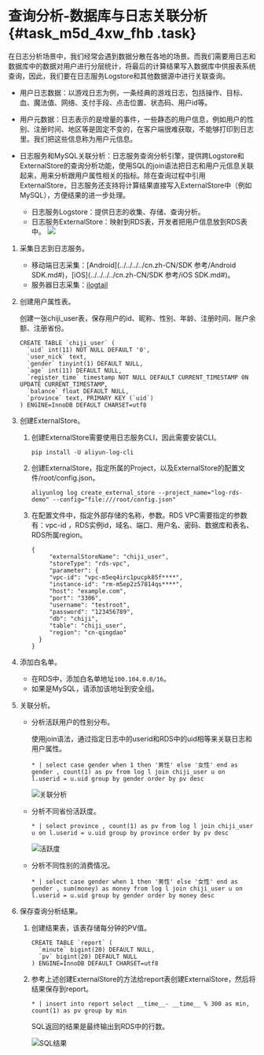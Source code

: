 # 查询分析-数据库与日志关联分析 {#task_m5d_4xw_fhb .task}

在日志分析场景中，我们经常会遇到数据分散在各地的场景。而我们需要用日志和数据库中的数据对用户进行分层统计，将最后的计算结果写入数据库中供报表系统查询，因此，我们要在日志服务Logstore和其他数据源中进行关联查询。

-   用户日志数据：以游戏日志为例，一条经典的游戏日志，包括操作、目标、血、魔法值、网络、支付手段、点击位置、状态码、用户id等。
-   用户元数据：日志表示的是增量的事件，一些静态的用户信息，例如用户的性别、注册时间、地区等是固定不变的，在客户端很难获取，不能够打印到日志里。我们把这些信息称为用户元信息。
-   日志服务和MySQL关联分析：日志服务查询分析引擎，提供跨Logstore和ExternalStore的查询分析功能，使用SQL的join语法把日志和用户元信息关联起来，用来分析跟用户属性相关的指标。除在查询过程中引用ExternalStore，日志服务还支持将计算结果直接写入ExternalStore中（例如MySQL），方便结果的进一步处理。

    -   日志服务Logstore：提供日志的收集、存储、查询分析。
    -   日志服务ExternalStore：映射到RDS表，开发者把用户信息放到RDS表中。
    ![](http://static-aliyun-doc.oss-cn-hangzhou.aliyuncs.com/assets/img/149430/156862852941587_zh-CN.png)


1.  采集日志到日志服务。 
    -   移动端日志采集：[Android](../../../../cn.zh-CN/SDK 参考/Android SDK.md#)，[iOS](../../../../cn.zh-CN/SDK 参考/iOS SDK.md#)。
    -   服务器日志采集：[ilogtail](../../../../cn.zh-CN/数据采集/Logtail采集/简介/Logtail简介.md#)
2.  创建用户属性表。 

    创建一张chiji\_user表，保存用户的id、昵称、性别、年龄、注册时间、账户余额、注册省份。

    ``` {#codeblock_sms_hjn_9ud}
    CREATE TABLE `chiji_user` ( 
      `uid` int(11) NOT NULL DEFAULT '0', 
      `user_nick` text, 
      `gender` tinyint(1) DEFAULT NULL, 
      `age` int(11) DEFAULT NULL, 
      `register_time` timestamp NOT NULL DEFAULT CURRENT_TIMESTAMP ON UPDATE CURRENT_TIMESTAMP, 
      `balance` float DEFAULT NULL, 
      `province` text, PRIMARY KEY (`uid`) 
    ) ENGINE=InnoDB DEFAULT CHARSET=utf8
    ```

3.  创建ExternalStore。 
    1.  创建ExternalStore需要使用日志服务CLI，因此需要安装CLI。

        ``` {#codeblock_g5n_ens_326}
        pip install -U aliyun-log-cli
        ```

    2.  创建ExternalStore，指定所属的Project，以及ExternalStore的配置文件/root/config.json。

        ``` {#codeblock_a9z_nsp_bui}
        aliyunlog log create_external_store --project_name="log-rds-demo" --config="file:///root/config.json" 
        ```

    3.  在配置文件中，指定外部存储的名称，参数。RDS VPC需要指定的参数有：vpc-id ，RDS实例id，域名、端口、用户名、密码、数据库和表名、RDS所属region。

        ``` {#codeblock_87w_nko_3m9}
        { 
             "externalStoreName": "chiji_user", 
             "storeType": "rds-vpc", 
             "parameter": { 
             "vpc-id": "vpc-m5eq4irc1pucpk85f****", 
             "instance-id": "rm-m5ep2z57814qs****", 
             "host": "example.com", 
             "port": "3306", 
             "username": "testroot", 
             "password": "123456789", 
             "db": "chiji", 
             "table": "chiji_user", 
             "region": "cn-qingdao" 
          } 
        }
        ```

4.  添加白名单。 
    -   在RDS中，添加白名单地址`100.104.0.0/16`。
    -   如果是MySQL，请添加该地址到安全组。
5.  关联分析。 
    -   分析活跃用户的性别分布。

        使用join语法，通过指定日志中的userid和RDS中的uid相等来关联日志和用户属性。

        ``` {#codeblock_n6r_d70_nna}
        * | select case gender when 1 then '男性' else '女性' end as gender , count(1) as pv from log l join chiji_user u on l.userid = u.uid group by gender order by pv desc
        ```

        ![关联分析](http://static-aliyun-doc.oss-cn-hangzhou.aliyuncs.com/assets/img/149430/156862852941594_zh-CN.png)

    -   分析不同省份活跃度。

        ``` {#codeblock_hgl_in0_k1y}
        * | select province , count(1) as pv from log l join chiji_user u on l.userid = u.uid group by province order by pv desc
        ```

        ![活跃度](http://static-aliyun-doc.oss-cn-hangzhou.aliyuncs.com/assets/img/149430/156862852941596_zh-CN.png)

    -   分析不同性别的消费情况。

        ``` {#codeblock_p52_6zo_2mv}
        * | select case gender when 1 then '男性' else '女性' end as gender , sum(money) as money from log l join chiji_user u on l.userid = u.uid group by gender order by money desc
        ```

6.  保存查询分析结果。 
    1.  创建结果表，该表存储每分钟的PV值。

        ``` {#codeblock_q06_9au_vwn}
        CREATE TABLE `report` ( 
          `minute` bigint(20) DEFAULT NULL, 
          `pv` bigint(20) DEFAULT NULL 
        ) ENGINE=InnoDB DEFAULT CHARSET=utf8
        ```

    2.  参考上述创建ExternalStore的方法给report表创建ExternalStore，然后将结果保存到report。

        ``` {#codeblock_vww_tz6_qw0}
        * | insert into report select __time__- __time__ % 300 as min, count(1) as pv group by min
        ```

        SQL返回的结果是最终输出到RDS中的行数。

        ![SQL结果](http://static-aliyun-doc.oss-cn-hangzhou.aliyuncs.com/assets/img/149430/156862852941597_zh-CN.png)



